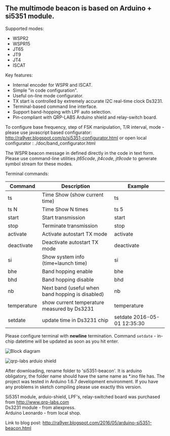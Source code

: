 ## The multimode beacon is based on Arduino + si5351 module.

Supported modes:

* WSPR2
* WSPR15
* JT65
* JT9
* JT4
* ISCAT

Key features:

* Internal encoder for WSPR and ISCAT.
* Simple "in code configuration".
* Useful on-line mode configurator.
* TX start is controlled by extremely accurate I2C real-time clock Ds3231.
* Terminal-based command line interface.
* Support band-hopping with LPF auto selection.
* Pin-compliant with QRP-LABS Arduino shield and relay-switch board.

To configure base frequency, step of FSK manipulation, T/R interval, mode - please use javascript based configurator: http://ra9yer.blogspot.com/p/si5351-configurator.html or open local configurator : ./doc/band_configurator.html 

The WSPR beacon message in defined directly  in the code in text form. Please use command-line utilities _jt65code_, _jt4code_,  _jt9code_ to generate symbol stream for these modes.

Terminal commands:

Command | Description | Example
------------ | -------------- | --------------
ts | Time Show (show current time) | ts
ts N | Time Show N times | ts 5
start | Start transmission | start
stop | Terminate transmission | stop
activate | Activate autostart TX mode | activate
deactivate | Deactivate autostart TX mode | deactivate
si | Show system info (time+launch time) | si
bhe | Band hopping enable | bhe
bhd | Band hopping disable | bhd
nb | Next band (useful when band hopping is disabled) | nb
temperature | show current temperature measured by Ds3231 | temperature 
setdate | update time in Ds3231 chip | setdate 2016-05-01 12:35:30


Please configure terminal with **newline**  termination.
Command `setdate` - in-chip datetime will be updated as soon as you hit enter.

![Block diagram](https://2.bp.blogspot.com/-hdYOkN2AvIw/VybUynSdfFI/AAAAAAAAAJ8/lczwSbtwa54h3cWx3Q5UmBE4t_etAARygCLcB/s320/arduino-ds3231-si5351.png)

![qrp-labs arduio shield](https://3.bp.blogspot.com/-Rw9oxR0kns4/VybUZYk75xI/AAAAAAAAAJ4/JWqDjWBB75sM4XN4ooix6PZDgHmby1rtwCLcB/s320/arduin-si5351-qrplabs.jpg)

After downloading, rename folder to 'si5351-beacon'. It is arduino obligatory, the folder name should have the same name as *.ino file has.
The project was tested in Arduino 1.6.7 development environment. If you have any problems in sketch compiling please use exactly this version.


Si5351 module, arduio-shield, LPF's, relay-switched board was purchased from http://www.qrp-labs.com  
Ds3231 module - from aliexpress.  
Arduino Leonardo - from local shop.  

Link to blog post: http://ra9yer.blogspot.com/2016/05/arduino-si5351-beacon.html


